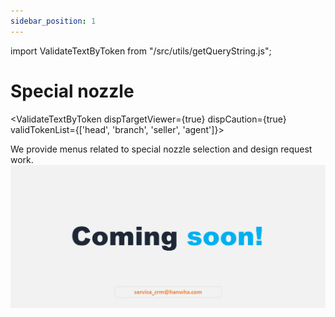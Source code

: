 ```yaml
---
sidebar_position: 1
---
```


import ValidateTextByToken from "/src/utils/getQueryString.js";

# Special nozzle

<ValidateTextByToken dispTargetViewer={true} dispCaution={true} validTokenList={['head', 'branch', 'seller', 'agent']}>

We provide menus related to special nozzle selection and design request work.
![100](./img/100.png)
</ValidateTextByToken>
